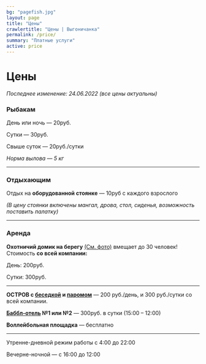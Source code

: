 ```yaml
---
bg: "pagefish.jpg"
layout: page
title: "Цены"
crawlertitle: "Цены | Выгоничанка"
permalink: /price/
summary: "Платные услуги"
active: price 
---
```


# Цены

_Последнее изменение: 24.06.2022 (все цены актуальны)_

### Рыбакам
День или ночь — 20руб.

Сутки — 30руб.

Свыше суток — 20руб./сутки

_Норма вылова — 5 кг_

_____________________

### Отдыхающим

Отдых на **оборудованной стоянке** — 10руб с каждого взрослого

_(В цену стоянки включены мангал, дрова, стол, сиденья, возможность поставить палатку)_

____________________

### Аренда

**Охотничий домик на берегу** [(См. фото)](https://www.instagram.com/p/BKsqO-Cgqw9/) вмещает до 30 человек! Стоимость **со всей компании:** 

День: 200руб.

Сутки: 300руб.

_____________

**ОСТРОВ с [беседкой](https://www.instagram.com/p/BKofbIZA3y8/) и [паромом](https://www.instagram.com/p/BKogGaDAKY8/)** — 200 руб./день, и 300 руб./сутки со всей компании.

**[Баббл-отель](https://www.instagram.com/bubblehotelby/?hl=en) №1 или №2** — 300руб. в сутки (15:00 – 12:00)

**Воллейбольная площадка** — бесплатно

___________________________
Утренне-дневной режим работы с 4:00 до 22:00

Вечерне-ночной — с 16:00 до 12:00
